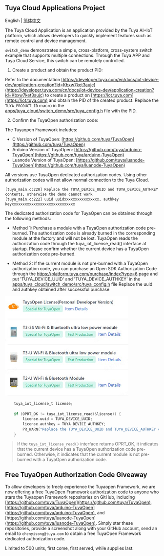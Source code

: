 ## Tuya Cloud Applications Project

English | [简体中文](README_zh.md)

The Tuya Cloud Application is an application provided by the Tuya AI+IoT platform, which allows developers to quickly implement features such as remote control and device management.

`switch_demo` demonstrates a simple, cross-platform, cross-system switch example that supports multiple connections. Through the Tuya APP and Tuya Cloud Service, this switch can be remotely controlled.

1. Create a product and obtain the product PID:

Refer to the documentation [https://developer.tuya.com/en/docs/iot-device-dev/application-creation?id=Kbxw7ket3aujc](https://developer.tuya.com/cn/docs/iot-device-dev/application-creation?id=Kbxw7ket3aujc) to create a product on [https://iot.tuya.com](https://iot.tuya.com) and obtain the PID of the created product. Replace the `TUYA_PRODUCT_ID` macro in the [apps/tuya_cloud/switch_demo/src/tuya_config.h](./src/tuya_config.h) file with the PID.

2. Confirm the TuyaOpen authorization code:

The Tuyaopen Framework includes:
- C Version of TuyaOpen: [https://github.com/tuya/TuyaOpen](https://github.com/tuya/TuyaOpen)
- Arduino Version of TuyaOpen: [https://github.com/tuya/arduino-TuyaOpen](https://github.com/tuya/arduino-TuyaOpen)
- Luanode Version of TuyaOpen: [https://github.com/tuya/luanode-TuyaOpen](https://github.com/tuya/luanode-TuyaOpen)

All versions use TuyaOpen dedicated authorization codes. Using other authorization codes will not allow normal connection to the Tuya Cloud.

```shell
[tuya_main.c:220] Replace the TUYA_DEVICE_UUID and TUYA_DEVICE_AUTHKEY contents, otherwise the demo cannot work
[tuya_main.c:222] uuid uuidxxxxxxxxxxxxxxxx, authkey keyxxxxxxxxxxxxxxxxxxxxxxxxxxxxx
```

The dedicated authorization code for TuyaOpen can be obtained through the following methods:

- Method 1: Purchase a module with a TuyaOpen authorization code pre-burned. The authorization code is already burned in the corresponding module at the factory and will not be lost. TuyaOpen reads the authorization code through the tuya_iot_license_read() interface at startup. Please confirm whether the current device has a TuyaOpen authorization code pre-burned.

- Method 2: If the current module is not pre-burned with a TuyaOpen authorization code, you can purchase an Open SDK Authorization Code through the https://platform.tuya.com/purchase/index?type=6 page and put 'TUYA_DEVICE_UUID' and 'TUYA_DEVICE_AUTHKEY' in the [apps/tuya_cloud/switch_demo/src/tuya_config.h](./src/tuya_config.h) file Replace the uuid and authkey obtained after successful purchase

![authorization_code](../../docs/images/en/authorization_code.png)

```c
    tuya_iot_license_t license;

    if (OPRT_OK != tuya_iot_license_read(&license)) {
        license.uuid = TUYA_DEVICE_UUID;
        license.authkey = TUYA_DEVICE_AUTHKEY;
        PR_WARN("Replace the TUYA_DEVICE_UUID and TUYA_DEVICE_AUTHKEY contents, otherwise the demo cannot work");
    }
```

> If the `tuya_iot_license_read()` interface returns OPRT_OK, it indicates that the current device has a TuyaOpen authorization code pre-burned. Otherwise, it indicates that the current module is not pre-burned with a TuyaOpen authorization code.

## Free TuyaOpen Authorization Code Giveaway

To allow developers to freely experience the Tuyaopen Framework, we are now offering a free TuyaOpen Framework authorization code to anyone who stars the Tuyaopen Framework repositories on GitHub, including [https://github.com/tuya/TuyaOpen](https://github.com/tuya/TuyaOpen), [https://github.com/tuya/arduino-TuyaOpen](https://github.com/tuya/arduino-TuyaOpen), and [https://github.com/tuya/luanode-TuyaOpen](https://github.com/tuya/luanode-TuyaOpen). Simply star these repositories, provide a screenshot along with your GitHub account, send an email to `chenyisong@tuya.com` to obtain a free TuyaOpen Framework dedicated authorization code.

Limited to 500 units, first come, first served, while supplies last.

